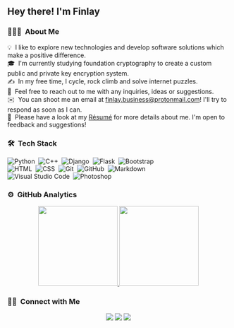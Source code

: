 <!--

Here are some ideas to get you started:

- 🔭 I’m currently working on ...
- 🌱 I’m currently learning ...
- 👯 I’m looking to collaborate on ...
- 🤔 I’m looking for help with ...
- 💬 Ask me about ...
- 📫 How to reach me: ...
- 😄 Pronouns: ...
- ⚡ Fun fact: ...
-->

<h2>Hey there! I'm Finlay</h2>

### 👨🏻‍💻 &nbsp;About Me

💡 &nbsp;I like to explore new technologies and develop software solutions which make a positive difference.\
🎓 &nbsp;I'm currently studying foundation cryptography to create a custom public and private key encryption system.\
✍️ &nbsp;In my free time, I cycle, rock climb and solve internet puzzles.\
💬 &nbsp;Feel free to reach out to me with any inquiries, ideas or suggestions.\
✉️ &nbsp;You can shoot me an email at finlay.business@protonmail.com! I'll try to respond as soon as I can.\
📄 &nbsp;Please have a look at my [Résumé](https://rootfinlay.github.io/CV.pdf) for more details about me. I'm open to feedback and suggestions!

### 🛠 &nbsp;Tech Stack

![Python](https://img.shields.io/badge/-Python-05122A?style=flat&logo=python)&nbsp;
![C++](https://img.shields.io/badge/-C++-05122A?style=flat&logo=C%2B%2B&logoColor=00599C)&nbsp;
![Django](https://img.shields.io/badge/-Django-05122A?style=flat&logo=django&logoColor=092E20)&nbsp;
![Flask](https://img.shields.io/badge/-Flask-05122A?style=flat&logo=flask)&nbsp;
![Bootstrap](https://img.shields.io/badge/-Bootstrap-05122A?style=flat&logo=bootstrap&logoColor=563D7C)\
![HTML](https://img.shields.io/badge/-HTML-05122A?style=flat&logo=HTML5)&nbsp;
![CSS](https://img.shields.io/badge/-CSS-05122A?style=flat&logo=CSS3&logoColor=1572B6)&nbsp;
![Git](https://img.shields.io/badge/-Git-05122A?style=flat&logo=git)&nbsp;
![GitHub](https://img.shields.io/badge/-GitHub-05122A?style=flat&logo=github)&nbsp;
![Markdown](https://img.shields.io/badge/-Markdown-05122A?style=flat&logo=markdown)\
![Visual Studio Code](https://img.shields.io/badge/-Visual%20Studio%20Code-05122A?style=flat&logo=visual-studio-code&logoColor=007ACC)&nbsp;
![Photoshop](https://img.shields.io/badge/-Photoshop-05122A?style=flat&logo=adobe-photoshop)&nbsp;

### ⚙️ &nbsp;GitHub Analytics

<p align="center">
<a href="https://github.com/rootfinlay">
  <img height="180em" src="https://github-readme-stats-eight-theta.vercel.app/api?username=rootfinlay&show_icons=true&theme=algolia&include_all_commits=true&count_private=true"/>
  <img height="180em" src="https://github-readme-stats-eight-theta.vercel.app/api/top-langs/?username=rootfinlay&layout=compact&langs_count=8&theme=algolia"/>
</a>
</p>

### 🤝🏻 &nbsp;Connect with Me

<p align="center">
<a href="https://www.rootfinlay.github.io"><img src="https://img.shields.io/badge/-rootfinlay.github.io-3423A6?style=flat&logo=Google-Chrome&logoColor=white"/></a>
<a href="https://linkedin.com/in/rootfinlay"><img src="https://img.shields.io/badge/-Finlay%20Campbell-0077B5?style=flat&logo=Linkedin&logoColor=white"/></a>
<a href="mailto:finlay.business@protonmail.com"><img src="https://img.shields.io/badge/-finlay.business@protonmail.com-D14836?style=flat&logo=Gmail&logoColor=white"/></a>
</p>